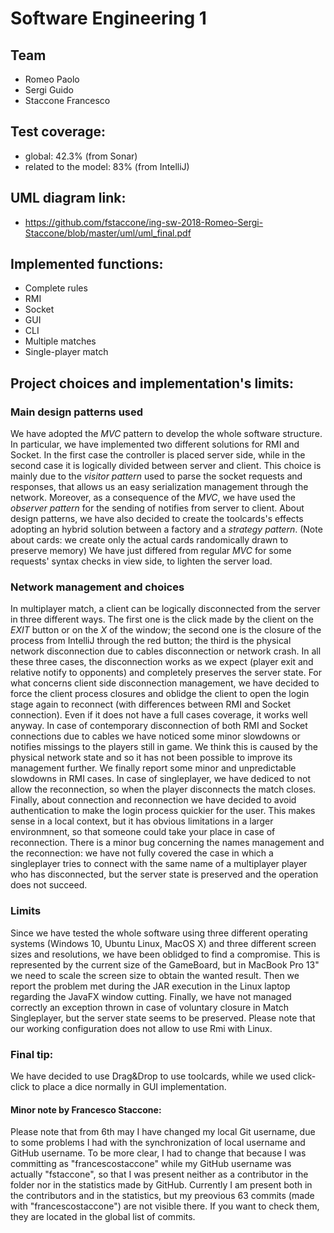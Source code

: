 # Software Engineering 1

## Team
* Romeo Paolo
* Sergi Guido
* Staccone Francesco

## Test coverage:
* global: 42.3% (from Sonar)
* related to the model: 83% (from IntelliJ)

## **UML** diagram link:
* https://github.com/fstaccone/ing-sw-2018-Romeo-Sergi-Staccone/blob/master/uml/uml_final.pdf
	
## Implemented functions:
* Complete rules
* RMI
* Socket
* GUI
* CLI
* Multiple matches
* Single-player match
	
## Project choices and implementation's limits:

### Main design patterns used
We have adopted the *MVC* pattern to develop the whole software structure.
In particular, we have implemented two different solutions for RMI and Socket. In the first case the controller is placed server side, while in the second case it is logically divided between server and client. This choice is mainly due to the *visitor pattern* used to parse the socket requests and responses, that allows us an easy serialization management through the network.
Moreover, as a consequence of the *MVC*, we have used the *observer pattern* for the sending of notifies from server to client. About design patterns, we have also decided to create the toolcards's effects adopting an hybrid solution between a factory and a *strategy pattern*. (Note about cards: we create only the actual cards randomically drawn to preserve memory)
We have just differed from regular *MVC* for some requests' syntax checks in view side, to lighten the server load.

### Network management and choices
In multiplayer match, a client can be logically disconnected from the server in three different ways.
The first one is the click made by the client on the *EXIT* button or on the *X* of the window; the second one is the closure of the process from IntelliJ through the red button; the third is the physical network disconnection due to cables disconnection or network crash.
In all these three cases, the disconnection works as we expect (player exit and relative notify to opponents) and completely preserves the server state. For what concerns client side disconnection management, we have decided to force the client process closures and oblidge the client to open the login stage again to reconnect (with differences between RMI and Socket connection). Even if it does not have a full cases coverage, it works well anyway.
In case of contemporary disconnection of both RMI and Socket connections due to cables we have noticed some minor slowdowns or notifies missings to the players still in game. We think this is caused by the physical network state and so it has not been possible to improve its management further. We finally report some minor and unpredictable slowdowns in RMI cases.
In case of singleplayer, we have dediced to not allow the reconnection, so when the player disconnects the match closes.
Finally, about connection and reconnection we have decided to avoid authentication to make the login process quickier for the user. This makes sense in a local context, but it has obvious limitations in a larger environmnent, so that someone could take your place in case of reconnection.
There is a minor bug concerning the names management and the reconnection: we have not fully covered the case in which a singleplayer tries to connect with the same name of a multiplayer player who has disconnected, but the server state is preserved and the operation does not succeed.

### Limits
Since we have tested the whole software using three different operating systems (Windows 10, Ubuntu Linux, MacOS X) and three different screen sizes and resolutions, we have been oblidged to find a compromise. This is represented by the current size of the GameBoard, but in MacBook Pro 13" we need to scale the screen size to obtain the wanted result.
Then we report the problem met during the JAR execution in the Linux laptop regarding the JavaFX window cutting.
Finally, we have not managed correctly an exception thrown in case of voluntary closure in Match Singleplayer, but the server state seems to be preserved.
Please note that our working configuration does not allow to use Rmi with Linux.

### Final tip:
We have decided to use Drag&Drop to use toolcards, while we used click-click to place a dice normally in GUI implementation.

#### Minor note by Francesco Staccone:
Please note that from 6th may I have changed my local Git username, due to some problems I had with the synchronization of local username and GitHub username. To be more clear, I had to change that because I was committing as "francescostaccone" while my GitHub username was actually "fstaccone", so that I was present neither as a contributor in the folder nor in the statistics made by GitHub. Currently I am present both in the contributors and in the statistics, but my preovious 63 commits (made with "francescostaccone") are not visible there. If you want to check them, they are located in the global list of commits. 
